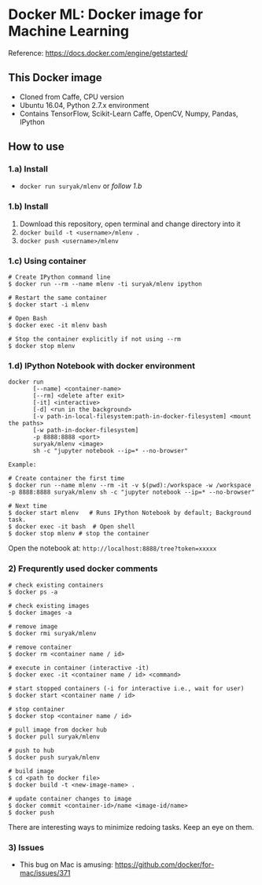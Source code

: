 # Docker ML: Docker image for Machine Learning

Reference: https://docs.docker.com/engine/getstarted/

## This Docker image

- Cloned from Caffe, CPU version
- Ubuntu 16.04, Python 2.7.x environment
- Contains TensorFlow, Scikit-Learn Caffe, OpenCV, Numpy, Pandas, IPython

## How to use

### 1.a) Install

- `docker run suryak/mlenv` or *follow 1.b*

### 1.b) Install

1. Download this repository, open terminal and change directory into it
2. `docker build -t <username>/mlenv .`
3. `docker push <username>/mlenv`

### 1.c) Using container

```
# Create IPython command line
$ docker run --rm --name mlenv -ti suryak/mlenv ipython

# Restart the same container
$ docker start -i mlenv

# Open Bash
$ docker exec -it mlenv bash

# Stop the container explicitly if not using --rm
$ docker stop mlenv
```

### 1.d) IPython Notebook with docker environment

```
docker run 
       [--name] <container-name>
       [--rm] <delete after exit>
       [-it] <interactive>
       [-d] <run in the background>
       [-v path-in-local-filesystem:path-in-docker-filesystem] <mount the paths>
       [-w path-in-docker-filesystem]
       -p 8888:8888 <port>
       suryak/mlenv <image>
       sh -c "jupyter notebook --ip=* --no-browser"

Example:

# Create container the first time
$ docker run --name mlenv --rm -it -v $(pwd):/workspace -w /workspace -p 8888:8888 suryak/mlenv sh -c "jupyter notebook --ip=* --no-browser"

# Next time
$ docker start mlenv   # Runs IPython Notebook by default; Background task. 
$ docker exec -it bash  # Open shell
$ docker stop mlenv # stop the container
```

Open the notebook at: `http://localhost:8888/tree?token=xxxxx`

### 2) Frequrently used docker comments

```
# check existing containers
$ docker ps -a

# check existing images
$ docker images -a

# remove image
$ docker rmi suryak/mlenv

# remove container
$ docker rm <container name / id>

# execute in container (interactive -it)
$ docker exec -it <container name / id> <command>

# start stopped containers (-i for interactive i.e., wait for user)
$ docker start <container name / id>

# stop container
$ docker stop <container name / id>

# pull image from docker hub
$ docker pull suryak/mlenv 

# push to hub
$ docker push suryak/mlenv

# build image
$ cd <path to docker file>
$ docker build -t <new-image-name> .

# update container changes to image
$ docker commit <container-id>/name <image-id/name>
$ docker push
```

There are interesting ways to minimize redoing tasks. Keep an eye on them.

### 3) Issues

- This bug on Mac is amusing: https://github.com/docker/for-mac/issues/371

